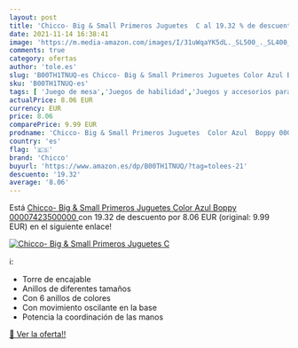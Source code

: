 ```yaml
---
layout: post
title: 'Chicco- Big & Small Primeros Juguetes  C al 19.32 % de descuento'
date: 2021-11-14 16:38:41
image: 'https://m.media-amazon.com/images/I/31uWqaYK5dL._SL500_._SL400_.jpg'
comments: true
category: ofertas
author: 'tole.es'
slug: 'B00TH1TNUQ-es Chicco- Big & Small Primeros Juguetes Color Azul Boppy...'
sku: 'B00TH1TNUQ-es'
tags: [ 'Juego de mesa','Juegos de habilidad','Juegos y accesorios para juegos','Juguetes','Juguetes y juegos','chicco','juguetes', ]
actualPrice: 8.06 EUR
currency: EUR
price: 8.06
comparePrice: 9.99 EUR
prodname: 'Chicco- Big & Small Primeros Juguetes  Color Azul  Boppy 00007423500000 '
country: 'es'
flag: '🇪🇸'
brand: 'Chicco'
buyurl: 'https://www.amazon.es/dp/B00TH1TNUQ/?tag=tolees-21'
descuento: '19.32'
average: '8.06'
---
```


Está [Chicco- Big & Small Primeros Juguetes  Color Azul  Boppy 00007423500000 ](https://www.amazon.es/dp/B00TH1TNUQ/?tag=tolees-21) con 19.32 de descuento por 8.06 EUR (original: 9.99 EUR) en el siguiente enlace!

[![Chicco- Big & Small Primeros Juguetes  C](https://m.media-amazon.com/images/I/31uWqaYK5dL._SL500_._SL400_.jpg)](https://www.amazon.es/dp/B00TH1TNUQ/?tag=tolees-21)

ℹ️:

- Torre de encajable
- Anillos de diferentes tamaños
- Con 6 anillos de colores
- Con movimiento oscilante en la base
- Potencia la coordinación de las manos

[🛒 Ver la oferta!!](https://www.amazon.es/dp/B00TH1TNUQ/?tag=tolees-21)
